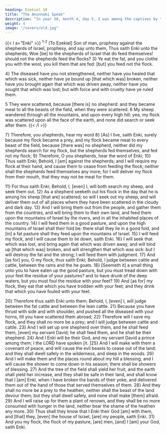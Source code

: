 ```yaml
---
heading: Ezekiel 18
title: "The Anunnaki Speak"
description: "In year 30, month 4, day 5, I was among the captives by the river of Chebar"
weight: 4
image: "/covers/old.jpg"
---
```



{{< l a="Enki" >}}
<sup>1-2</sup> [To Ezekiel] Son of man, prophesy against the shepherds of Israel, prophesy, and say unto them, Thus saith Enki unto the shepherds; Woe [be] to the shepherds of
Israel that do feed themselves! should not the shepherds feed the flocks? 3} Ye eat the fat, and you clothe you with the wool, you kill them that are fed: [but] you feed not the
flock. 

4} The diseased have you not strengthened, neither have you healed that which was sick, neither have ye bound up [that which was] broken, neither have you brought again that which was driven away, neither have you sought that which was lost; but with force and with cruelty have ye
ruled them. 

5 They were scattered, because [there is] no shepherd: and they became meat to all the beasts of
the field, when they were scattered. 6 My sheep wandered through all the mountains, and upon every high hill: yea, my flock was scattered upon all the face of the earth, and none did search or seek after them.
{{< /l >}}


7} Therefore, you shepherds, hear my word 8} [As] I live, saith Enki, surely
because my flock became a prey, and my flock became meat to every beast of the field, because [there was] no shepherd, neither did my shepherds search for my flock, but the shepherds fed themselves, and fed not my flock; 9} Therefore, O you shepherds, hear the word of Enki;
10} Thus saith Enki; Behold, I [am] against the shepherds; and I will require my flock at their hand, and cause them to cease from feeding the flock; neither shall the
shepherds feed themselves any more; for I will deliver my
flock from their mouth, that they may not be meat for them.

11} For thus saith Enki; Behold, I, [even] I, will both search my sheep, and seek them out. 12} As a
shepherd seeketh out his flock in the day that he is among
his sheep [that are] scattered; so will I seek out my sheep,
and will deliver them out of all places where they have been
scattered in the cloudy and dark day. 13} And I will
bring them out from the people, and gather them from the
countries, and will bring them to their own land, and feed
them upon the mountains of Israel by the rivers, and in all
the inhabited places of the country. 14} I will feed them
in a good pasture, and upon the high mountains of Israel
shall their fold be: there shall they lie in a good fold, and
[in] a fat pasture shall they feed upon the mountains of
Israel. 15} I will feed my flock, and I will cause them
to lie down, saith Enki. 16} I will seek that
which was lost, and bring again that which was driven
away, and will bind up [that which was] broken, and will
strengthen that which was sick: but I will destroy the fat and
the strong; I will feed them with judgment. 17} And [as
for] you, O my flock, thus saith Enki; Behold, I
judge between cattle and cattle, between the rams and the he
goats. 18} [Seemeth it] a small thing unto you to have
eaten up the good pasture, but you must tread down with your
feet the residue of your pastures? and to have drunk of the
deep waters, but you must foul the residue with your feet?
19} And [as for] my flock, they eat that which you have
trodden with your feet; and they drink that which you have
fouled with your feet.

20} Therefore thus saith Enki unto them;
Behold, I, [even] I, will judge between the fat cattle and
between the lean cattle. 21} Because you have thrust
with side and with shoulder, and pushed all the diseased
with your horns, till you have scattered them abroad; 22}
Therefore will I save my flock, and they shall no more be a
prey; and I will judge between cattle and cattle. 23}
And I will set up one shepherd over them, and he shall feed
them, [even] my servant David; he shall feed them, and he
shall be their shepherd. 24} And I Enki will be
their God, and my servant David a prince among them; I the
LORD have spoken [it. ]25} And I will make with them
a covenant of peace, and will cause the evil beasts to cease
out of the land: and they shall dwell safely in the
wilderness, and sleep in the woods. 26} And I will
make them and the places round about my hill a blessing;
and I will cause the shower to come down in his season;
there shall be showers of blessing. 27} And the tree of
the field shall yield her fruit, and the earth shall yield her
increase, and they shall be safe in their land, and shall know
that I [am] Enki, when I have broken the bands of
their yoke, and delivered them out of the hand of those that
served themselves of them. 28} And they shall no more
be a prey to the heathen, neither shall the beast of the land
devour them; but they shall dwell safely, and none shall
make [them] afraid. 29} And I will raise up for them a
plant of renown, and they shall be no more consumed with
hunger in the land, neither bear the shame of the heathen
any more. 30} Thus shall they know that I Enki
their God [am] with them, and [that] they, [even] the house
of Israel, [are] my people, saith Enki. 31}
And you my flock, the flock of my pasture, [are] men, [and] I
[am] your God, saith Enki.


